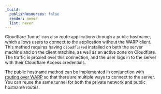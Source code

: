 ```yaml
---
_build:
  publishResources: false
  render: never
  list: never
---
```


Cloudflare Tunnel can also route applications through a public hostname, which allows users to connect to the application without the WARP client. This method requires having `cloudflared` installed on both the server machine and on the client machine, as well as an active zone on Cloudflare. The traffic is proxied over this connection, and the user logs in to the server with their Cloudflare Access credentials.

The public hostname method can be implemented in conjunction with [routing over WARP](/cloudflare-one/connections/connect-apps/use_cases/ssh/#connect-to-ssh-server-with-warp-to-tunnel) so that there are multiple ways to connect to the server. You can reuse the same tunnel for both the private network and public hostname routes.
